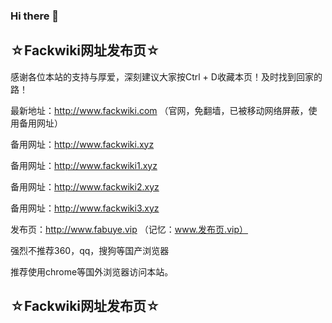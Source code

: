 ### Hi there 👋

<!--
**fackwiki/fackwiki** is a ✨ _special_ ✨ repository because its `README.md` (this file) appears on your GitHub profile.

Here are some ideas to get you started:

- 🔭 I’m currently working on ...
- 🌱 I’m currently learning ...
- 👯 I’m looking to collaborate on ...
- 🤔 I’m looking for help with ...
- 💬 Ask me about ...
- 📫 How to reach me: ...
- 😄 Pronouns: ...
- ⚡ Fun fact: ...
-->
## ☆Fackwiki网址发布页☆

感谢各位本站的支持与厚爱，深刻建议大家按Ctrl + D收藏本页！及时找到回家的路！

最新地址：http://www.fackwiki.com  （官网，免翻墙，已被移动网络屏蔽，使用备用网址）

备用网址：http://www.fackwiki.xyz

备用网址：http://www.fackwiki1.xyz

备用网址：http://www.fackwiki2.xyz

备用网址：http://www.fackwiki3.xyz

发布页：http://www.fabuye.vip  （记忆：www.发布页.vip）

强烈不推荐360，qq，搜狗等国产浏览器

推荐使用chrome等国外浏览器访问本站。

## ☆Fackwiki网址发布页☆
